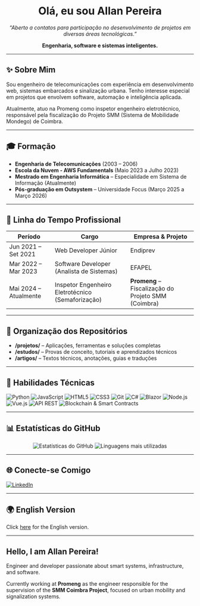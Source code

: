  <h1 align="center">Olá, eu sou Allan Pereira</h1>
<p align="center"><em>“Aberto a contatos para participação no desenvolvimento de projetos em diversas áreas tecnológicas.”</em></p>
<p align="center"><strong>Engenharia, software e sistemas inteligentes.</strong></p>

---

## ✨ Sobre Mim

Sou engenheiro de telecomunicações com experiência em desenvolvimento web, sistemas embarcados e sinalização urbana. Tenho interesse especial em projetos que envolvem software, automação e inteligência aplicada.

Atualmente, atuo na Promeng como inspetor engenheiro eletrotécnico, responsável pela fiscalização do Projeto SMM (Sistema de Mobilidade Mondego) de Coimbra.

---

## 🎓 Formação

- **Engenharia de Telecomunicações** (2003 – 2006)
- **Escola da Nuvem - AWS Fundamentals** (Maio 2023 a Julho 2023)
- **Mestrado em Engenharia Informática** – Especialidade em Sistema de Informação (Atualmente)
- **Pós-graduação em Outsystem** – Universidade Focus (Março 2025 a Março 2026)

---

## 🚀 Linha do Tempo Profissional

| Período                | Cargo                                              | Empresa & Projeto                                      |
|------------------------|----------------------------------------------------|--------------------------------------------------------|
| Jun 2021 – Set 2021     | Web Developer Júnior                               | Endiprev                                               |
| Mar 2022 – Mar 2023     | Software Developer (Analista de Sistemas)          | EFAPEL                                                 |
| Mai 2024 – Atualmente   | Inspetor Engenheiro Eletrotécnico (Semaforização)   | **Promeng** – Fiscalização do Projeto SMM (Coimbra)     |

---

## 📂 Organização dos Repositórios

- **/projetos/** – Aplicações, ferramentas e soluções completas  
- **/estudos/** – Provas de conceito, tutoriais e aprendizados técnicos  
- **/artigos/** – Textos técnicos, anotações, guias e traduções  

---

## 🧠 Habilidades Técnicas

![Python](https://img.shields.io/badge/-Python-3776AB?style=for-the-badge&logo=python&logoColor=white)
![JavaScript](https://img.shields.io/badge/-JavaScript-F7DF1E?style=for-the-badge&logo=javascript&logoColor=black)
![HTML5](https://img.shields.io/badge/-HTML5-E34F26?style=for-the-badge&logo=html5&logoColor=white)
![CSS3](https://img.shields.io/badge/-CSS3-1572B6?style=for-the-badge&logo=css3&logoColor=white)
![Git](https://img.shields.io/badge/-Git-F05032?style=for-the-badge&logo=git&logoColor=white)
![C#](https://img.shields.io/badge/-C%23-239120?style=for-the-badge&logo=c-sharp&logoColor=white)
![Blazor](https://img.shields.io/badge/-Blazor-512BD4?style=for-the-badge&logo=blazor&logoColor=white)
![Node.js](https://img.shields.io/badge/-Node.js-339933?style=for-the-badge&logo=node-dot-js&logoColor=white)
![Vue.js](https://img.shields.io/badge/-Vue.js-4FC08D?style=for-the-badge&logo=vue-dot-js&logoColor=white)
![API REST](https://img.shields.io/badge/-API%20REST-0DCAF0?style=for-the-badge)
![Blockchain & Smart Contracts](https://img.shields.io/badge/-Blockchain%20%26%20Smart%20Contracts-000000?style=for-the-badge&logo=ethereum&logoColor=white)

---

## 📊 Estatísticas do GitHub

<p align="center">
  <img src="https://github-readme-stats.vercel.app/api?username=Allanper&show_icons=true&theme=dracula" alt="Estatísticas do GitHub" />
  <img src="https://github-readme-stats.vercel.app/api/top-langs/?username=Allanper&layout=compact&theme=dracula" alt="Linguagens mais utilizadas" />
</p>

---

## 🌐 Conecte-se Comigo

[![LinkedIn](https://img.shields.io/badge/-LinkedIn-0A66C2?style=for-the-badge&logo=linkedin&logoColor=white)](https://www.linkedin.com/in/allanper)

---

## 🌍 English Version

Click [here](#hello-i-am-allan-pereira) for the English version.

---

## Hello, I am Allan Pereira!

Engineer and developer passionate about smart systems, infrastructure, and software.

Currently working at **Promeng** as the engineer responsible for the supervision of the **SMM Coimbra Project**, focused on urban mobility and signalization systems.




